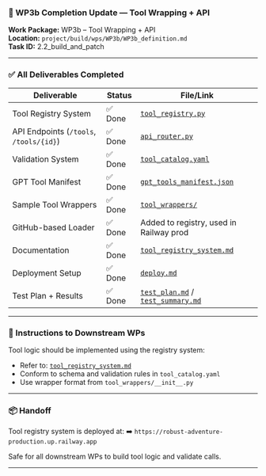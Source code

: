 ### 🎯 WP3b Completion Update — Tool Wrapping + API

**Work Package:** WP3b – Tool Wrapping + API  
**Location:** `project/build/wps/WP3b/WP3b_definition.md`  
**Task ID:** 2.2_build_and_patch

---

### ✅ All Deliverables Completed

| Deliverable | Status | File/Link |
|------------|--------|-----------|
| Tool Registry System | ✅ Done | [`tool_registry.py`](https://github.com/stewmckendry/ai-delivery-sandbox/blob/sandbox-curious-falcon/app/tools/tool_registry.py) |
| API Endpoints (`/tools`, `/tools/{id}`) | ✅ Done | [`api_router.py`](https://github.com/stewmckendry/ai-delivery-sandbox/blob/sandbox-curious-falcon/app/engines/api_router.py) |
| Validation System | ✅ Done | [`tool_catalog.yaml`](https://github.com/stewmckendry/ai-delivery-sandbox/blob/sandbox-curious-falcon/project/reference/tool_catalog.yaml) |
| GPT Tool Manifest | ✅ Done | [`gpt_tools_manifest.json`](https://github.com/stewmckendry/ai-delivery-sandbox/blob/sandbox-curious-falcon/project/reference/gpt_tools_manifest.json) |
| Sample Tool Wrappers | ✅ Done | [`tool_wrappers/`](https://github.com/stewmckendry/ai-delivery-sandbox/tree/sandbox-curious-falcon/app/tools/tool_wrappers) |
| GitHub-based Loader | ✅ Done | Added to registry, used in Railway prod |
| Documentation | ✅ Done | [`tool_registry_system.md`](https://github.com/stewmckendry/ai-delivery-sandbox/blob/sandbox-curious-falcon/project/build/wps/WP3b/tool_registry_system.md) |
| Deployment Setup | ✅ Done | [`deploy.md`](https://github.com/stewmckendry/ai-delivery-sandbox/blob/sandbox-curious-falcon/project/deploy/wps/WP3b/deploy.md) |
| Test Plan + Results | ✅ Done | [`test_plan.md`](https://github.com/stewmckendry/ai-delivery-sandbox/blob/sandbox-curious-falcon/project/test/wps/WP3b/test_plan.md) / [`test_summary.md`](https://github.com/stewmckendry/ai-delivery-sandbox/blob/sandbox-curious-falcon/project/test/wps/WP3b/test_summary.md) |

---

### 🧭 Instructions to Downstream WPs
Tool logic should be implemented using the registry system:
- Refer to: [`tool_registry_system.md`](https://github.com/stewmckendry/ai-delivery-sandbox/blob/sandbox-curious-falcon/project/build/wps/WP3b/tool_registry_system.md)
- Conform to schema and validation rules in `tool_catalog.yaml`
- Use wrapper format from `tool_wrappers/__init__.py`

---

### 📦 Handoff
Tool registry system is deployed at:
➡️ `https://robust-adventure-production.up.railway.app`

Safe for all downstream WPs to build tool logic and validate calls.

---